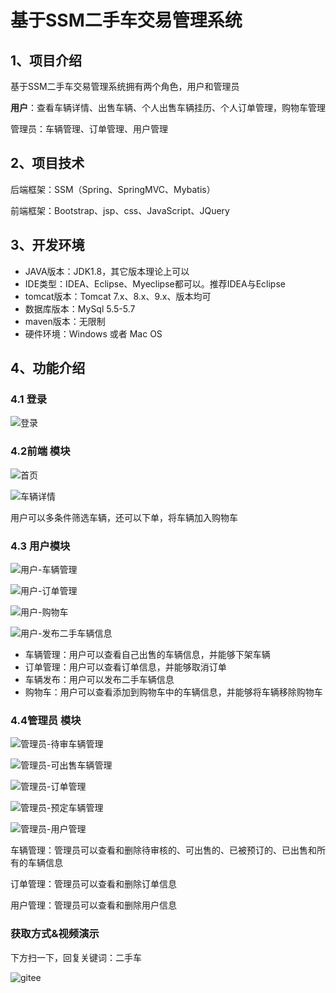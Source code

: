 # 基于SSM二手车交易管理系统


## 1、项目介绍

基于SSM二手车交易管理系统拥有两个角色，用户和管理员

**用户**：查看车辆详情、出售车辆、个人出售车辆挂历、个人订单管理，购物车管理

管理员：车辆管理、订单管理、用户管理


## 2、项目技术

后端框架：SSM（Spring、SpringMVC、Mybatis）

前端框架：Bootstrap、jsp、css、JavaScript、JQuery

## 3、开发环境

- JAVA版本：JDK1.8，其它版本理论上可以
- IDE类型：IDEA、Eclipse、Myeclipse都可以。推荐IDEA与Eclipse
- tomcat版本：Tomcat 7.x、8.x、9.x、版本均可
- 数据库版本：MySql 5.5-5.7
- maven版本：无限制
- 硬件环境：Windows 或者 Mac OS


## 4、功能介绍

### 4.1 登录

![登录](https://project-images-1256969109.cos.ap-chongqing.myqcloud.com/Typora-Images/202205311732832.jpg)

### 4.2前端 模块

![首页](https://project-images-1256969109.cos.ap-chongqing.myqcloud.com/Typora-Images/202205311732671.jpg)

![车辆详情](https://project-images-1256969109.cos.ap-chongqing.myqcloud.com/Typora-Images/202205311732969.jpg)

用户可以多条件筛选车辆，还可以下单，将车辆加入购物车

### 4.3 用户模块

![用户-车辆管理](https://project-images-1256969109.cos.ap-chongqing.myqcloud.com/Typora-Images/202205311733275.jpg)

![用户-订单管理](https://project-images-1256969109.cos.ap-chongqing.myqcloud.com/Typora-Images/202205311733306.jpg)

![用户-购物车](https://project-images-1256969109.cos.ap-chongqing.myqcloud.com/Typora-Images/202205311733811.jpg)

![用户-发布二手车辆信息](https://project-images-1256969109.cos.ap-chongqing.myqcloud.com/Typora-Images/202205311733234.jpg)

- 车辆管理：用户可以查看自己出售的车辆信息，并能够下架车辆
- 订单管理：用户可以查看订单信息，并能够取消订单
- 车辆发布：用户可以发布二手车辆信息
- 购物车：用户可以查看添加到购物车中的车辆信息，并能够将车辆移除购物车

### 4.4管理员 模块

![管理员-待审车辆管理](https://project-images-1256969109.cos.ap-chongqing.myqcloud.com/Typora-Images/202205311737469.jpg)

![管理员-可出售车辆管理](https://project-images-1256969109.cos.ap-chongqing.myqcloud.com/Typora-Images/202205311738470.jpg)

![管理员-订单管理](https://project-images-1256969109.cos.ap-chongqing.myqcloud.com/Typora-Images/202205311738432.jpg)

![管理员-预定车辆管理](https://project-images-1256969109.cos.ap-chongqing.myqcloud.com/Typora-Images/202205311738241.jpg)

![管理员-用户管理](https://project-images-1256969109.cos.ap-chongqing.myqcloud.com/Typora-Images/202205311738611.jpg)

车辆管理：管理员可以查看和删除待审核的、可出售的、已被预订的、已出售和所有的车辆信息

订单管理：管理员可以查看和删除订单信息

用户管理：管理员可以查看和删除用户信息

### 获取方式&视频演示

下方扫一下，回复关键词：二手车

![gitee](https://project-images-1256969109.cos.ap-chongqing.myqcloud.com/Typora-Images/202309291447341.png)
